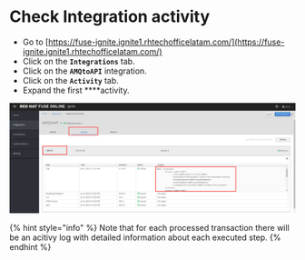 # Check Integration activity

* Go to [https://fuse-ignite.ignite1.rhtechofficelatam.com/](https://fuse-ignite.ignite1.rhtechofficelatam.com/)
* Click on the **`Integrations`** tab.
* Click on the **`AMQtoAPI`** integration.
* Click on the **`Activity`** tab.
* Expand the first ****activity.

![](../../.gitbook/assets/image%20%28127%29.png)

{% hint style="info" %}
Note that for each processed transaction there will be an acitivy log with detailed information about each executed step.
{% endhint %}

